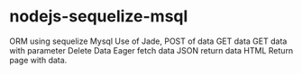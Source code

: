 # nodejs-sequelize-msql
ORM using sequelize
Mysql
Use of Jade, 
POST of data
GET data
GET data with parameter
Delete Data
Eager fetch data
JSON return data
HTML Return page with data.
